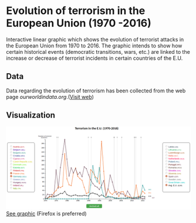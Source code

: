 # Evolution of terrorism in the European Union (1970 -2016)

Interactive linear graphic which shows the evolution of terrorist attacks in the European Union from 1970 to 2016. The graphic intends to show how certain historical events (democratic transitions, wars, etc.) are linked to the increase or decrease of terrorist incidents in certain countries of the E.U.



## Data

Data regarding the evolution of terrorism has been collected from the web page _ourworldindata.org_.([Visit web](https://ourworldindata.org/terrorism#modern-terrorism-after-the-second-world-war))

## Visualization
![Preview](images/preview.png)
[See graphic](https://pabvald.github.io/terrorism-EU/) (Firefox is preferred)
